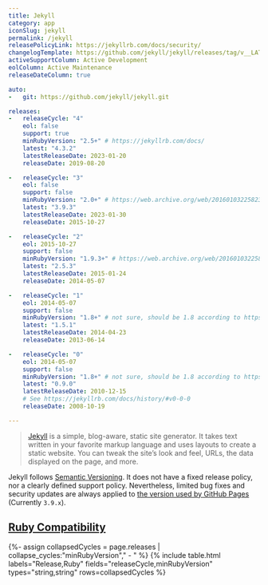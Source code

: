 ```yaml
---
title: Jekyll
category: app
iconSlug: jekyll
permalink: /jekyll
releasePolicyLink: https://jekyllrb.com/docs/security/
changelogTemplate: https://github.com/jekyll/jekyll/releases/tag/v__LATEST__
activeSupportColumn: Active Development
eolColumn: Active Maintenance
releaseDateColumn: true

auto:
-   git: https://github.com/jekyll/jekyll.git

releases:
-   releaseCycle: "4"
    eol: false
    support: true
    minRubyVersion: "2.5+" # https://jekyllrb.com/docs/
    latest: "4.3.2"
    latestReleaseDate: 2023-01-20
    releaseDate: 2019-08-20

-   releaseCycle: "3"
    eol: false
    support: false
    minRubyVersion: "2.0+" # https://web.archive.org/web/20160103225823/https://jekyllrb.com/docs/installation/
    latest: "3.9.3"
    latestReleaseDate: 2023-01-30
    releaseDate: 2015-10-27

-   releaseCycle: "2"
    eol: 2015-10-27
    support: false
    minRubyVersion: "1.9.3+" # https://web.archive.org/web/20160103225823/https://jekyllrb.com/docs/installation/
    latest: "2.5.3"
    latestReleaseDate: 2015-01-24
    releaseDate: 2014-05-07

-   releaseCycle: "1"
    eol: 2014-05-07
    support: false
    minRubyVersion: "1.8+" # not sure, should be 1.8 according to https://github.com/jekyll/jekyll/releases/tag/v1.2.0
    latest: "1.5.1"
    latestReleaseDate: 2014-04-23
    releaseDate: 2013-06-14

-   releaseCycle: "0"
    eol: 2014-05-07
    support: false
    minRubyVersion: "1.8+" # not sure, should be 1.8 according to https://web.archive.org/web/20091202224411/http://wiki.github.com/mojombo/jekyll/install
    latest: "0.9.0"
    latestReleaseDate: 2010-12-15
    # See https://jekyllrb.com/docs/history/#v0-0-0
    releaseDate: 2008-10-19

---
```


> [Jekyll](https://jekyllrb.com/) is a simple, blog-aware, static site generator. It takes text
> written in your favorite markup language and uses layouts to create a static website. You can
> tweak the site’s look and feel, URLs, the data displayed on the page, and more.

Jekyll follows [Semantic Versioning](https://semver.org/). It does not have a fixed release policy,
nor a clearly defined support policy. Nevertheless, limited bug fixes and security updates are
always applied to [the version used by GitHub Pages](https://pages.github.com/versions/) (Currently
`3.9.x`).

## [Ruby Compatibility](https://jekyllrb.com/docs/installation/)

{%- assign collapsedCycles = page.releases | collapse_cycles:"minRubyVersion"," - " %}
{% include table.html
labels="Release,Ruby"
fields="releaseCycle,minRubyVersion"
types="string,string"
rows=collapsedCycles %}
